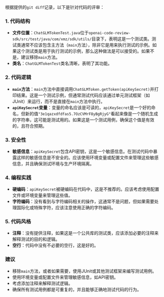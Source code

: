 根据提供的`git diff`记录，以下是针对代码的评审：

### 1. 代码结构
- **文件位置**：`ChatGLMTokenTest.java`位于`openai-code-review-sdk/src/test/java/com/xmz/sdk/utils/`目录下，表明这是一个测试类。测试类通常不应该包含主方法（`main`方法），除非它是用来执行测试的示例。如果这个测试类是用于执行测试的示例，那么这种做法是可以接受的。如果不是，建议移除`main`方法。
- **类名**：`ChatGLMTokenTest`类名清晰，表明了其功能。

### 2. 代码逻辑
- **`main`方法**：`main`方法中直接调用`ChatGLMToken.getToken(apiKeySecret)`并打印结果。这是一个测试示例，但通常测试代码应该通过单元测试框架（如JUnit）来运行，而不是直接在`main`方法中执行。
- **`apiKeySecret`变量**：变量的命名应该是可读的，`apiKeySecret`是一个好的命名，但新的值`"3e1qazxdfdfas5.7OzCVMrF8yBgRjyG"`看起来像是一个随机生成的字符串，这可能是测试用的。如果这是一个测试用例，确保这个值是有效的，且符合预期。

### 3. 安全性
- **敏感信息**：`apiKeySecret`包含API密钥，这是一个敏感信息。在测试代码中暴露这样的敏感信息是不安全的。应该使用环境变量或配置文件来管理这些敏感信息，并且确保测试环境与生产环境隔离。

### 4. 编程实践
- **硬编码**：`apiKeySecret`被硬编码在代码中，这是不推荐的。应该考虑使用配置文件或环境变量来管理这些值。
- **字符编码**：没有看到与字符编码相关的操作，这通常不是问题，但如果需要处理国际化或特殊字符，应该注意使用正确的字符编码。

### 5. 代码风格
- **注释**：没有提供注释，如果这是一个公共库的测试类，应该添加必要的注释来解释测试的目的和逻辑。
- **空行**：代码中没有不必要的空行，这是好的。

### 建议
- 移除`main`方法，或者如果需要，使用JUnit或其他测试框架来编写测试用例。
- 使用环境变量或配置文件来管理敏感信息，如API密钥。
- 考虑添加注释来解释测试逻辑。
- 确保所有测试用例都是可重复的，并且能够正确地测试代码的行为。